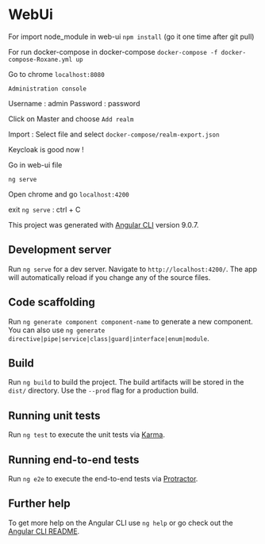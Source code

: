 # WebUi

For import node_module in web-ui `npm install` (go it one time after git pull)

For run docker-compose in docker-compose `docker-compose -f docker-compose-Roxane.yml up`

Go to chrome `localhost:8080`

`Administration console`

Username : admin
Password : password

Click on Master and choose `Add realm`

Import : Select file and select `docker-compose/realm-export.json`

Keycloak is good now ! 

Go in web-ui file

`ng serve`

Open chrome and go `localhost:4200`

exit `ng serve` : ctrl + C

This project was generated with [Angular CLI](https://github.com/angular/angular-cli) version 9.0.7.

## Development server

Run `ng serve` for a dev server. Navigate to `http://localhost:4200/`. The app will automatically reload if you change any of the source files.

## Code scaffolding

Run `ng generate component component-name` to generate a new component. You can also use `ng generate directive|pipe|service|class|guard|interface|enum|module`.

## Build

Run `ng build` to build the project. The build artifacts will be stored in the `dist/` directory. Use the `--prod` flag for a production build.

## Running unit tests

Run `ng test` to execute the unit tests via [Karma](https://karma-runner.github.io).

## Running end-to-end tests

Run `ng e2e` to execute the end-to-end tests via [Protractor](http://www.protractortest.org/).

## Further help

To get more help on the Angular CLI use `ng help` or go check out the [Angular CLI README](https://github.com/angular/angular-cli/blob/master/README.md).
